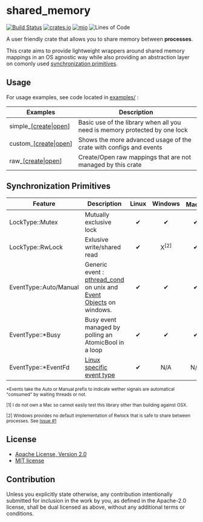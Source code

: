 # shared_memory

[![Build Status](https://travis-ci.org/elast0ny/shared_memory-rs.svg?branch=master)](https://travis-ci.org/elast0ny/shared_memory-rs)
[![crates.io](https://img.shields.io/crates/v/shared_memory.svg)](https://crates.io/crates/shared_memory)
[![mio](https://docs.rs/shared_memory/badge.svg)](https://docs.rs/shared_memory/)
![Lines of Code](https://tokei.rs/b1/github/elast0ny/shared_memory-rs)

A user friendly crate that allows you to share memory between __processes__.

This crate aims to provide lightweight wrappers around shared memory mappings in an OS agnostic way while also providing an abstraction layer on comonly used [synchronization primitives](#synchronization-primitives).

## Usage

For usage examples, see code located in [examples/](examples/) :

  | Examples | Description |
  |----------|-------------|
  |simple_[[create](examples/simple_create.rs)&#124;[open](examples/simple_open.rs)]|Basic use of the library when all you need is memory protected by one lock|
  |custom_[[create](examples/custom_create.rs)&#124;[open](examples/custom_open.rs)] | Shows the more advanced usage of the crate with configs and events |
  |raw_[[create](examples/raw_create.rs)&#124;[open](examples/raw_create.rs)]| Create/Open raw mappings that are not managed by this crate |

## Synchronization Primitives

| Feature| Description | Linux | Windows|  Mac<sup>[1]</sup>| FreeBSD |
|--------|-------------|:-----:|:------:|:----:| :-----: |
|LockType::Mutex|Mutually exclusive lock|✔|✔</sup>|✔|✔|
|LockType::RwLock|Exlusive write/shared read|✔|X<sup>[2]</sup>|✔|✔|
|EventType::Auto/Manual| Generic event : [pthread_cond](https://linux.die.net/man/3/pthread_cond_init) on unix and [Event Objects](https://msdn.microsoft.com/en-us/library/windows/desktop/ms682655.aspx) on windows. |✔|✔|✔|✔
|EventType::*Busy|Busy event managed by polling an AtomicBool in a loop|✔|✔|✔|✔|
|EventType::*EventFd|[Linux specific event type](http://man7.org/linux/man-pages/man2/eventfd.2.html)|✔|N/A|N/A|N/A|

<sup>\*Events take the Auto or Manual prefix to indicate wether signals are automatical "consumed" by waiting threads or not.</sup>

<sup>[1] I do not own a Mac so cannot easily test this library other than building against OSX.</sup>

<sup>[2] Windows provides no default implementation of Rwlock that is safe to share between processes. See [Issue #1](https://github.com/elast0ny/shared_memory-rs/issues/1)</sup>

## License

 * [Apache License, Version 2.0](http://www.apache.org/licenses/LICENSE-2.0)
 * [MIT license](http://opensource.org/licenses/MIT)

## Contribution

Unless you explicitly state otherwise, any contribution intentionally submitted
for inclusion in the work by you, as defined in the Apache-2.0 license, shall be
dual licensed as above, without any additional terms or conditions.
